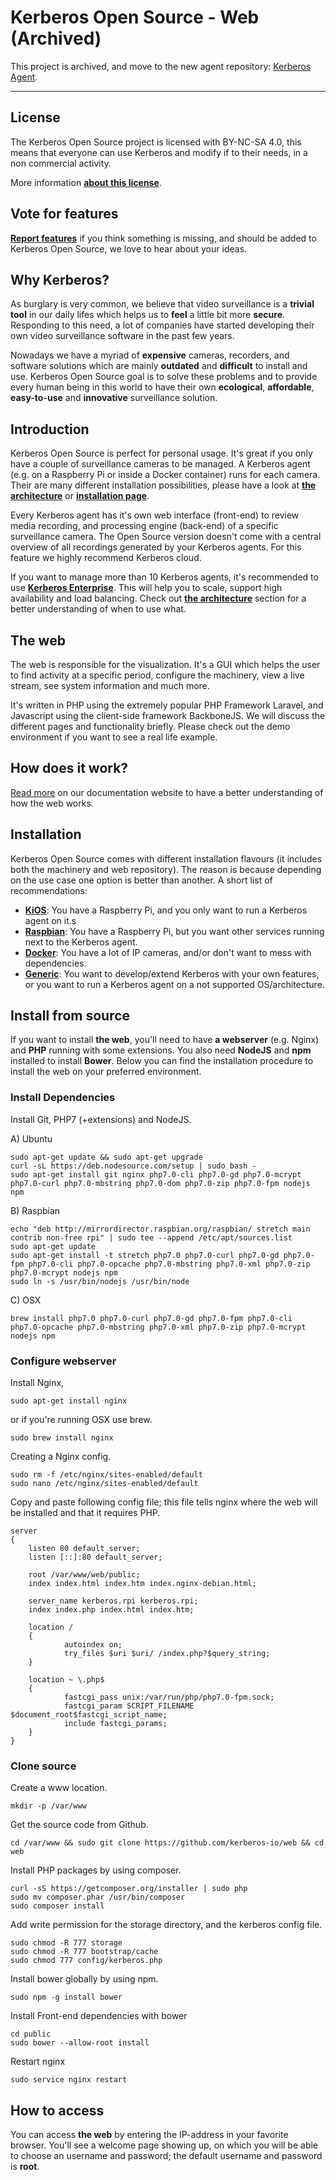 # Kerberos Open Source - Web (Archived)

This project is archived, and move to the new agent repository: [Kerberos Agent](https://github.com/kerberos-io/agent).

---

## License

The Kerberos Open Source project is licensed with BY-NC-SA 4.0, this means that everyone can use Kerberos and modify if to their needs, in a non commercial activity.

More information [**about this license**](https://doc.kerberos.io/opensource/license).

## Vote for features

[**Report features**](https://feathub.com/kerberos-io/machinery) if you think something is missing, and should be added to Kerberos Open Source, we love to hear about your ideas.

## Why Kerberos?

As burglary is very common, we believe that video surveillance is a **trivial tool** in our daily lifes which helps us to **feel** a little bit more **secure**. Responding to this need, a lot of companies have started developing their own video surveillance software in the past few years.

Nowadays we have a myriad of **expensive** cameras, recorders, and software solutions which are mainly **outdated** and **difficult** to install and use. Kerberos Open Source goal is to solve these problems and to provide every human being in this world to have their own **ecological**, **affordable**, **easy-to-use** and **innovative** surveillance solution.

## Introduction

Kerberos Open Source is perfect for personal usage. It's great if you only have a couple of surveillance cameras to be managed. A Kerberos agent (e.g. on a Raspberry Pi or inside a Docker container) runs for each camera. Their are many different installation possibilities, please have a look at [**the architecture**](https://doc.kerberos.io/architectures) or [**installation page**](https://doc.kerberos.io/opensource/installation).

Every Kerberos agent has it's own web interface (front-end) to review media recording, and processing engine (back-end) of a specific surveillance camera. The Open Source version doesn't come with a central overview of all recordings generated by your Kerberos agents. For this feature we highly recommend Kerberos cloud.

If you want to manage more than 10 Kerberos agents, it's recommended to use [**Kerberos Enterprise**](https://doc.kerberos.io/enterprise). This will help you to scale, support high availability and load balancing. Check out [**the architecture**](https://doc.kerberos.io/architectures) section for a better understanding of when to use what.

## The web

The web is responsible for the visualization. It's a GUI which helps the user to find activity at a specific period, configure the machinery, view a live stream, see system information and much more.

It's written in PHP using the extremely popular PHP Framework Laravel, and Javascript using the client-side framework BackboneJS. We will discuss the different pages and functionality briefly. Please check out the demo environment if you want to see a real life example.

## How does it work?

[Read more](https://doc.kerberos.io/opensource/web) on our documentation website to have a better understanding of how the web works.

## Installation

Kerberos Open Source comes with different installation flavours (it includes both the machinery and web repository). The reason is because depending on the use case one option is better than another. A short list of recommendations:

- [**KiOS**](https://doc.kerberos.io/opensource/installation): You have a Raspberry Pi, and you only want to run a Kerberos agent on it.s
- [**Raspbian**](https://doc.kerberos.io/opensource/installation): You have a Raspberry Pi, but you want other services running next to the Kerberos agent.
- [**Docker**](https://doc.kerberos.io/opensource/installation): You have a lot of IP cameras, and/or don't want to mess with dependencies.
- [**Generic**](https://doc.kerberos.io/opensource/installation): You want to develop/extend Kerberos with your own features, or you want to run a Kerberos agent on a not supported OS/architecture.

## Install from source

If you want to install **the web**, you'll need to have **a webserver** (e.g. Nginx) and **PHP** running with some extensions. You also need **NodeJS** and **npm** installed to install **Bower**. Below you can find the installation procedure to install the web on your preferred environment.

### Install Dependencies

Install Git, PHP7 (+extensions) and NodeJS.

A) Ubuntu

    sudo apt-get update && sudo apt-get upgrade
    curl -sL https://deb.nodesource.com/setup | sudo bash -
    sudo apt-get install git nginx php7.0-cli php7.0-gd php7.0-mcrypt php7.0-curl php7.0-mbstring php7.0-dom php7.0-zip php7.0-fpm nodejs npm

B) Raspbian

    echo "deb http://mirrordirector.raspbian.org/raspbian/ stretch main contrib non-free rpi" | sudo tee --append /etc/apt/sources.list
    sudo apt-get update
    sudo apt-get install -t stretch php7.0 php7.0-curl php7.0-gd php7.0-fpm php7.0-cli php7.0-opcache php7.0-mbstring php7.0-xml php7.0-zip php7.0-mcrypt nodejs npm
    sudo ln -s /usr/bin/nodejs /usr/bin/node

C) OSX

    brew install php7.0 php7.0-curl php7.0-gd php7.0-fpm php7.0-cli php7.0-opcache php7.0-mbstring php7.0-xml php7.0-zip php7.0-mcrypt nodejs npm

### Configure webserver

Install Nginx,

    sudo apt-get install nginx

or if you're running OSX use brew.

    sudo brew install nginx

Creating a Nginx config.

    sudo rm -f /etc/nginx/sites-enabled/default
    sudo nano /etc/nginx/sites-enabled/default

Copy and paste following config file; this file tells nginx where the web will be installed and that it requires PHP.

    server
    {
        listen 80 default_server;
        listen [::]:80 default_server;

        root /var/www/web/public;
        index index.html index.htm index.nginx-debian.html;

        server_name kerberos.rpi kerberos.rpi;
        index index.php index.html index.htm;

        location /
        {
                autoindex on;
                try_files $uri $uri/ /index.php?$query_string;
        }

        location ~ \.php$
        {
                fastcgi_pass unix:/var/run/php/php7.0-fpm.sock;
                fastcgi_param SCRIPT_FILENAME $document_root$fastcgi_script_name;
                include fastcgi_params;
        }
    }

### Clone source

Create a www location.

    mkdir -p /var/www

Get the source code from Github.

    cd /var/www && sudo git clone https://github.com/kerberos-io/web && cd web

Install PHP packages by using composer.

    curl -sS https://getcomposer.org/installer | sudo php
    sudo mv composer.phar /usr/bin/composer
    sudo composer install

Add write permission for the storage directory, and the kerberos config file.

    sudo chmod -R 777 storage
    sudo chmod -R 777 bootstrap/cache
    sudo chmod 777 config/kerberos.php

Install bower globally by using npm.

    sudo npm -g install bower

Install Front-end dependencies with bower

    cd public
    sudo bower --allow-root install

Restart nginx

    sudo service nginx restart

## How to access

You can access **the web** by entering the IP-address in your favorite browser. You'll see a welcome page showing up, on which you will be able to choose an username and password; the default username and password is **root**.
